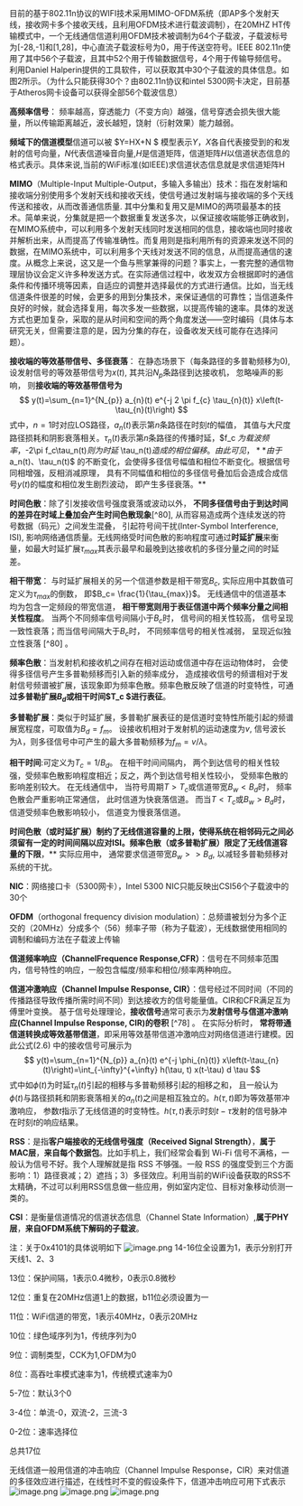 目前的基于802.11n协议的WIFI技术采用MIMO-OFDM系统（即AP多个发射天线，接收网卡多个接收天线，且利用OFDM技术进行载波调制），在20MHZ HT传输模式中，一个无线通信信道利用OFDM技术被调制为64个子载波，子载波标号为[-28,-1]和[1,28]，中心直流子载波标号为0，用于传送空符号。IEEE 802.11n使用了其中56个子载波，且其中52个用于传输数据信号，4个用于传输导频信号。利用Daniel Halperin提供的工具软件，可以获取其中30个子载波的具体信息。如图2所示。（为什么只能获得30个？由802.11n协议和intel 5300网卡决定，目前基于Atheros网卡设备可以获得全部56个载波信息）

**高频率信号**：
频率越高，穿透能力（不变方向）越强，信号穿透会损失很大能量，所以传输距离越近，波长越短，饶射（衍射效果）能力越弱。


**频域下的信道模型**信道可以被   $Y=HX+N $ 模型表示$Y$，$X$各自代表接受到的和发射的信号向量，$N$代表信道噪音向量,$H$是信道矩阵，信道矩阵$H$以信道状态信息的格式表示。具体来说,当前的WiFi标准(如IEEE)求信道状态信息就是求信道矩阵H



**MIMO**（Multiple-Input Multiple-Output，多输入多输出）技术：指在发射端和接收端分别使用多个发射天线和接收天线，使信号通过发射端与接收端的多个天线传送和接收，从而改善通信质量.
其中分集和复用又是MIMO的两项最基本的技术。简单来说，分集就是把一个数据重复发送多次，以保证接收端能够正确收到，在MIMO系统中，可以利用多个发射天线同时发送相同的信息，接收端也同时接收并解析出来，从而提高了传输准确性。而复用则是指利用所有的资源来发送不同的数据，在MIMO系统中，可以利用多个天线对发送不同的信息，从而提高通信的速度。从概念上来说，这又是一个鱼与熊掌兼得的问题？事实上，一套完整的通信物理层协议会定义许多种发送方式。在实际通信过程中，收发双方会根据即时的通信条件和传播环境等因素，自适应的调整并选择最优的方式进行通信。比如，当无线信道条件很差的时候，会更多的用到分集技术，来保证通信的可靠性；当信道条件良好的时候，就会选择复用，每次多发一些数据，以提高传输的速率。具体的发送方式也更加复杂，采取的是从时间和空间的两个角度发送——空时编码（具体与本研究无关，但需要注意的是，因为分集的存在，设备收发天线可能存在选择问题）。

**接收端的等效基带信号、多径衰落**： 在静态场景下（每条路径的多普勒频移为0), 设发射信号的等效基带信号为$x(t)$, 其共沿$N_p$条路径到达接收机， 忽略噪声的影响， 则**接收端的等效基带信号为**
$$
y(t)=\sum_{n=1}^{N_{p}} a_{n}(t) e^{-j 2 \pi f_{c} \tau_{n}(t)} x\left(t-\tau_{n}(t)\right)
$$
式中，$n=1$时对应LOS路径，$a_n(t)$表示第$n$条路径在时刻$t$的幅值， 其值与大尺度路径损耗和阴影衰落相关。$\tau_n(t)$表示第$n$条路径的传播时延，$f_c $为载波 频率，$-2\pi f_c\tau_n(t)$则为时延$ \tau_n(t)$造成的相位偏移。由此可见， **由于$a_n(t)$、$\tau_n(t)$ 的不断变化，会使得多径信号幅值和相位不断变化。根据信号同相增强，反相消减原理， 具有不同幅值和相位的多径信号叠加后会造成合成信号$y(t)$的幅度和相位发生剧烈波动， 即产生多径衰落。**

**时间色散**：除了引发接收信号强度衰落或波动以外， **不同多径信号由于到达时间的差异在时域上叠加会产生时间色散现象**[^80], 从而容易造成两个连续发送的符号数据（码元）之间发生混叠， 引起符号间干扰(Inter-Symbol Interference, ISI), 影响网络通信质量。无线网络受时间色散的影响程度可通过**时延扩展**来衡量，如最大时延扩展$\tau_{max}$其表示最早和最晚到达接收机的多径分量之间的时延差。

**相干带宽**： 与时延扩展相关的另一个信道参数是相干带宽$B_c$, 实际应用中其数值可定义为$\tau_{max}$的倒数， 即$B_c= \frac{1}{\tau_{max}}$。 无线通信中的信道基本均为包含一定频段的带宽信道， **相干带宽则用于表征信道中两个频率分量之间相关性程度**。 当两个不同频率信号间隔小于$B_c$时， 信号间的相关性较高， 信号呈现一致性衰落；而当信号间隔大于$B_c$时， 不同频率信号的相关性减弱， 呈现近似独立性衰落 [^80] 。

**频率色散**：当发射机和接收机之间存在相对运动或信道中存在运动物体时， 会使得多径信号产生多普勒频移而引入新的频率成分， 造成接收信号的频谱相对于发射信号频谱被扩展，该现象即为频率色散。频率色散反映了信道的时变特性，可通**过多普勒扩展$B_d$或相干时间$T_c $进行表征**。 

**多普勒扩展**：类似于时延扩展，多普勒扩展表征的是信道时变特性所能引起的频谱展宽程度，可取值为$B_d=f_m$。 
设接收机相对于发射机的运动速度为$v$, 信号波长为$\lambda$，则多径信号中可产生的最大多普勒频移为$f_m =v/\lambda$。

**相干时间**:可定义为$T_c= 1/B_d$。 在相干时间间隔内， 两个到达信号的相关性较强，受频率色散影响程度相近；反之，两个到达信号相关性较小， 受频率色散的影响差别较大。 在无线通信中， 当符号周期$T>T_c$或信道带宽$B_w<B_d$时， 频率色散会严重影响正常通信， 此时信道为快衰落信道。 而当$T<T_c$或$B_w>B_d$时， 信道受频率色散影响较小， 信道变为慢衰落信道。


**时间色散（或时延扩展）制约了无线信道容量的上限，使得系统在相邻码元之间必须留有一定的时间间隔以应对ISI。频率色散（或多普勒扩展）限定了无线信道容量的下限**，** 实际应用中， 通常要求信道带宽$B_w >> B_d$, 以减轻多普勒频移对系统的干扰。







**NIC**：网络接口卡（5300网卡），Intel 5300 NIC只能反映出CSI56个子载波中的30个




**OFDM**（orthogonal frequency division modulation）：总频谱被划分为多个正交的（20MHz）分成多个（56）频率子带（称为子载波），无线数据使用相同的调制和编码方法在子载波上传输




**信道频率响应（ChannelFrequence Response,CFR）**：信号在不同频率范围内，信号特性的响应，一般包含幅度/频率和相位/频率两种响应。





**信道冲激响应（Channel Impulse Response, CIR）**：信号经过不同时间（不同的传播路径导致传播所需时间不同）到达接收方的信号能量值。CIR和CFR满足互为傅里叶变换。
基于信号处理理论，**接收信号**通常可表示为**发射信号与信道冲激响应(Chan­nel Impulse Response, CIR)的卷积** [^78] 。 在实际分析时， **常将带通信道转换成等效基带信道**，即采用等效基带信道冲激响应对网络信道进行建模。因此公式(2.6) 中的接收信号可展示为
$$
y(t)=\sum_{n=1}^{N_{p}} a_{n}(t) e^{-j \phi_{n}(t)} x\left(t-\tau_{n}(t)\right)=\int_{-\infty}^{+\infty} h(\tau, t) x(t-\tau) d \tau
$$
式中如$\phi(t)$为时延$\tau_n (t)$引起的相移与多普勒频移引起的相移之和， 且一般认为 $\phi(t)$与路径损耗和阴影衰落相关的$a_n (t)$之间是相互独立的。$h(\tau, t)$即为等效基带冲激响应， 参数$t$指示了无线信道的时变特性。$h(\tau, t)$表示时刻$t-\tau$发射的信号脉冲在时刻$t$的响应结果。

**RSS**：是指**客户端接收的无线信号强度（Received Signal Strength）**，**属于MAC层**，**来自每个数据包**。比如手机上，我们经常会看到 Wi-Fi 信号不满格，一般认为信号不好。我个人理解就是指 RSS 不够强。一般 RSS  的强度受到三个方面影响：1）路径衰减；2）遮挡；3）多径效应。利用当前的WiFi设备获取的RSS不太精确，不过可以利用RSS信息做一些应用，例如室内定位、目标对象移动侦测一类的。



**CSI**：是衡量信道情况的信道状态信息（Channel State Information）,**属于PHY层**，**来自OFDM系统下解码的子载波**。


注：关于0x4101的具体说明如下
![image.png](https://upload-images.jianshu.io/upload_images/15873283-a7490760f286bb19.png?imageMogr2/auto-orient/strip%7CimageView2/2/w/1240)
14-16位全设置为1，表示分别打开天线1、2、3

13位：保护间隔，1表示0.4微秒，0表示0.8微秒

12位：重复在20MHz信道1上的数据，b11位必须设置为一

11位：WiFi信道的带宽，1表示40MHz，0表示20MHz

10位：绿色域序列为1，传统序列为0

9位：调制类型，CCK为1,OFDM为0

8位：高吞吐率模式速率为1，传统模式速率为0

5-7位：默认3个0

3-4位：单流-0，双流-2，三流-3

0-2位：速率选择位

总共17位

无线信道一般用信道的冲击响应（Channel Impulse Response，CIR）来对信道的多径效应进行描述，在线性时不变的假设条件下，信道冲击响应可用下式表示
![image.png](https://upload-images.jianshu.io/upload_images/15873283-923bdc07361ed4e5.png?imageMogr2/auto-orient/strip%7CimageView2/2/w/1240)
![image.png](https://upload-images.jianshu.io/upload_images/15873283-86a2ad4c23bd004f.png?imageMogr2/auto-orient/strip%7CimageView2/2/w/1240)
![image.png](https://upload-images.jianshu.io/upload_images/15873283-3d55fb0ba7ee13a0.png?imageMogr2/auto-orient/strip%7CimageView2/2/w/1240)


